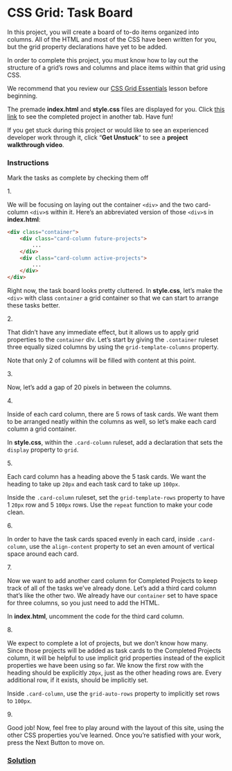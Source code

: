 # CSS Grid: Task Board

In this project, you will create a board of to-do items organized into
columns. All of the HTML and most of the CSS have been written for you,
but the grid property declarations have yet to be added.

In order to complete this project, you must know how to lay out the
structure of a grid’s rows and columns and place items within that grid
using CSS.

We recommend that you review our <a
href="https://www.codecademy.com/courses/learn-intermediate-css/lessons/css-grid-essentials/exercises/introduction-to-grids"
class="e14vpv2g1 gamut-xro1w8-ResetElement-Anchor-AnchorBase e1bhhzie0"
target="_blank">CSS Grid Essentials</a> lesson before beginning.

The premade **index.html** and **style.css** files are displayed for
you. Click <a
href="https://content.codecademy.com/courses/learn-css-grid/project-ii/index.html"
class="e14vpv2g1 gamut-xro1w8-ResetElement-Anchor-AnchorBase e1bhhzie0"
target="_blank" rel="noopener">this link</a> to see the completed
project in another tab. Have fun!

If you get stuck during this project or would like to see an experienced
developer work through it, click “**Get Unstuck**“ to see a **project
walkthrough video**.

### Instructions

Mark the tasks as complete by checking them off

1\.

We will be focusing on laying out the container `<div>` and the two
card-column `<div>`s within it. Here’s an abbreviated version of those
`<div>`s in **index.html**:

``` html
<div class="container">
    <div class="card-column future-projects">
        ...
    </div>
    <div class="card-column active-projects">
        ...
    </div>
</div>
```

Right now, the task board looks pretty cluttered. In **style.css**,
let’s make the `<div>` with class `container` a grid container so that
we can start to arrange these tasks better.

2\.

That didn’t have any immediate effect, but it allows us to apply grid
properties to the `container` div. Let’s start by giving the
`.container` ruleset three equally sized columns by using the
`grid-template-columns` property.

Note that only 2 of columns will be filled with content at this point.

3\.

Now, let’s add a gap of 20 pixels in between the columns.

4\.

Inside of each card column, there are 5 rows of task cards. We want them
to be arranged neatly within the columns as well, so let’s make each
card column a grid container.

In **style.css**, within the `.card-column` ruleset, add a declaration
that sets the `display` property to `grid`.

5\.

Each card column has a heading above the 5 task cards. We want the
heading to take up `20px` and each task card to take up `100px`.

Inside the `.card-column` ruleset, set the `grid-template-rows` property
to have 1 `20px` row and 5 `100px` rows. Use the `repeat` function to
make your code clean.

6\.

In order to have the task cards spaced evenly in each card, inside
`.card-column`, use the `align-content` property to set an even amount
of vertical space around each card.

7\.

Now we want to add another card column for Completed Projects to keep
track of all of the tasks we’ve already done. Let’s add a third card
column that’s like the other two. We already have our `container` set to
have space for three columns, so you just need to add the HTML.

In **index.html**, uncomment the code for the third card column.

8\.

We expect to complete a lot of projects, but we don’t know how many.
Since those projects will be added as task cards to the Completed
Projects column, it will be helpful to use implicit grid properties
instead of the explicit properties we have been using so far. We know
the first row with the heading should be explicitly `20px`, just as the
other heading rows are. Every additional row, if it exists, should be
implicitly set.

Inside `.card-column`, use the `grid-auto-rows` property to implicitly
set rows to `100px`.

9\.

Good job! Now, feel free to play around with the layout of this site,
using the other CSS properties you’ve learned. Once you’re satisfied
with your work, press the Next Button to move on.

### [Solution](https://datttrian.github.io/full-stack-engineer/making-a-website-responsive/css-grid-task-board/index.html)
